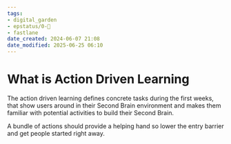 ```yaml
---
tags: 
- digital_garden
- epstatus/0-🌰
- fastlane
date_created: 2024-06-07 21:08
date_modified: 2025-06-25 06:10
---
```

# What is Action Driven Learning

The action driven learning defines concrete tasks during the first weeks, that show users around in their Second Brain environment and makes them familiar with potential activities to build their Second Brain.

A bundle of actions should provide a helping hand so lower the entry barrier and get people started right away.

